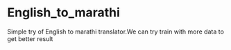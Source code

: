 # English_to_marathi
Simple try of English to marathi translator.We can try train with more data to get better result
